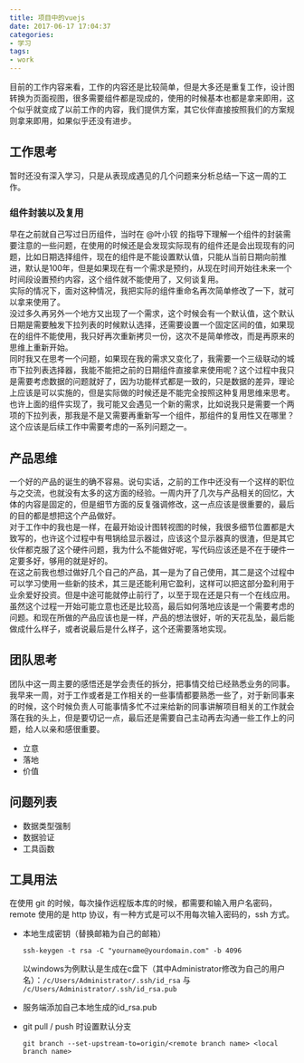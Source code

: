 ```yaml
---
title: 项目中的vuejs
date: 2017-06-17 17:04:37
categories:
- 学习
tags:
- work
---
```

目前的工作内容来看，工作的内容还是比较简单，但是大多还是重复工作，设计图转换为页面视图，很多需要组件都是现成的，使用的时候基本也都是拿来即用，这个似乎就变成了以前工作的内容，我们提供方案，其它伙伴直接按照我们的方案规则拿来即用，如果似乎还没有进步。  
<!-- more -->
## 工作思考
暂时还没有深入学习，只是从表现成遇见的几个问题来分析总结一下这一周的工作。

### 组件封装以及复用
早在之前就自己写过日历组件，当时在 @叶小钗 的指导下理解一个组件的封装需要注意的一些问题，在使用的时候还是会发现实际现有的组件还是会出现现有的问题，比如日期选择组件，现在的组件是不能设置默认值，只能从当前日期向前推进，默认是100年，但是如果现在有一个需求是预约，从现在时间开始往未来一个时间段设置预约内容，这个组件就不能使用了，又何谈复用。  
实际的情况下，面对这种情况，我把实际的组件重命名再次简单修改了一下，就可以拿来使用了。  
没过多久再另外一个地方又出现了一个需求，这个时候会有一个默认值，这个默认日期是需要触发下拉列表的时候默认选择，还需要设置一个固定区间的值，如果现在的组件不能使用，我只好再次重新拷贝一份，这次不是简单修改，而是再原来的思维上重新开始。  
同时我又在思考一个问题，如果现在我的需求又变化了，我需要一个三级联动的城市下拉列表选择器，我能不能把之前的日期组件直接拿来使用呢？这个过程中我只是需要考虑数据的问题就好了，因为功能样式都是一致的，只是数据的差异，理论上应该是可以实施的，但是实际做的时候还是不能完全按照这种复用思维来思考。  
也许上面的组件实现了，我可能又会遇见一个新的需求，比如说我只是需要一个两项的下拉列表，那我是不是又需要再重新写一个组件，那组件的复用性又在哪里？  
这个应该是后续工作中需要考虑的一系列问题之一。  

## 产品思维
一个好的产品的诞生的确不容易。说句实话，之前的工作中还没有一个这样的职位与之交流，也就没有太多的这方面的经验。一周内开了几次与产品相关的回忆，大体的内容是固定的，但是细节方面的反复强调修改，这一点应该是很重要的，最后的目的都是想把这个产品做好。  
对于工作中的我也是一样，在最开始设计图转视图的时候，我很多细节位置都是大致写的，也许这个过程中有甩锅给显示器过，应该这个显示器真的很渣，但是其它伙伴都克服了这个硬件问题，我为什么不能做好呢，写代码应该还是不在于硬件一定要多好，够用的就是好的。  
在这之前我也想过做好几个自己的产品，其一是为了自己使用，其二是这个过程中可以学习使用一些新的技术，其三是还能利用它盈利，这样可以把这部分盈利用于业余爱好投资。但是中途可能就停止前行了，以至于现在还是只有一个在线应用。  
虽然这个过程一开始可能立意也还是比较高，最后如何落地应该是一个需要考虑的问题。和现在所做的产品应该也是一样，产品的想法很好，听的天花乱坠，最后能做成什么样子，或者说最后是什么样子，这个还需要落地实现。  

## 团队思考
团队中这一周主要的感悟还是学会责任的拆分，把事情交给已经熟悉业务的同事。  
我早来一周，对于工作或者是工作相关的一些事情都要熟悉一些了，对于新同事来的时候，这个时候负责人可能事情多忙不过来给新的同事讲解项目相关的工作就会落在我的头上，但是要切记一点，最后还是需要自己主动再去沟通一些工作上的问题，给人以亲和感很重要。  
* 立意
* 落地
* 价值

## 问题列表

* 数据类型强制
* 数据验证
* 工具函数

## 工具用法
在使用 git 的时候，每次操作远程版本库的时候，都需要和输入用户名密码，remote 使用的是 http 协议，有一种方式是可以不用每次输入密码的，ssh 方式。

- 本地生成密钥（替换邮箱为自己的邮箱）
    ```
    ssh-keygen -t rsa -C "yourname@yourdomain.com" -b 4096
    ```
    以windows为例默认是生成在c盘下（其中Administrator修改为自己的用户名）：`/c/Users/Administrator/.ssh/id_rsa` 与 `/c/Users/Administrator/.ssh/id_rsa.pub`

- 服务端添加自己本地生成的id_rsa.pub

- git pull / push 时设置默认分支
    ```
    git branch --set-upstream-to=origin/<remote branch name> <local branch name>
    ```
